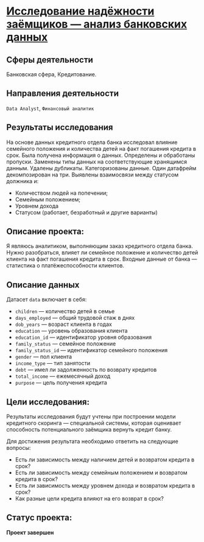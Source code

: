 # [Исследование надёжности заёмщиков — анализ банковских данных](https://github.com/BlackAkcel/Yandex.Praktikum/blob/main/Analysis%20of%20bank%20data/bank.ipynb)
## Сферы деятельности
Банковская сфера, Кредитование.
## Направления деятельности
`Data Analyst`, `Финансовый аналитик`
## Результаты исследования
На основе данных кредитного отдела банка исследовал влияние семейного положения и
количества детей на факт погашения кредита в срок. Была получена информация о данных. Определены и обработаны пропуски. Заменены типы данных на соответствующие хранящимся данным.
Удалены дубликаты. Категоризованы данные. Один датафрейм декомпозирован на три.
Выявлены взаимосвязи между статусом должника и:
- Количеством людей на попечении;
- Семейным положением;
- Уровнем дохода
- Статусом (работает, безработный и другие варианты)


## Описание проекта:
Я являюсь аналитиком, выполняющим заказ кредитного отдела банка.  Нужно разобраться, влияет ли семейное положение и количество детей клиента на факт погашения кредита в срок. Входные данные от банка — статистика о платёжеспособности клиентов.


## Описание данных

 Датасет `data`  включает в себя:

- `children` — количество детей в семье
- `days_employed` — общий трудовой стаж в днях
- `dob_years` — возраст клиента в годах
- `education` — уровень образования клиента
- `education_id` — идентификатор уровня образования
- `family_status` — семейное положение
- `family_status_id` — идентификатор семейного положения
- `gender` — пол клиента
- `income_type` — тип занятости
- `debt` — имел ли задолженность по возврату кредитов
- `total_income` — ежемесячный доход
- `purpose` — цель получения кредита

## Цели исследования: 

Результаты исследования будут учтены при построении модели кредитного скоринга — специальной системы, которая оценивает способность потенциального заёмщика вернуть кредит банку.

Для достижения результата необходимо ответить на следующие вопросы:
- Есть ли зависимость между наличием детей и возвратом кредита в срок?
- Есть ли зависимость между семейным положением и возвратом кредита в срок?
- Есть ли зависимость между уровнем дохода и возвратом кредита в срок?
- Как разные цели кредита влияют на его возврат в срок?

## Статус проекта:
**Проект завершен**
